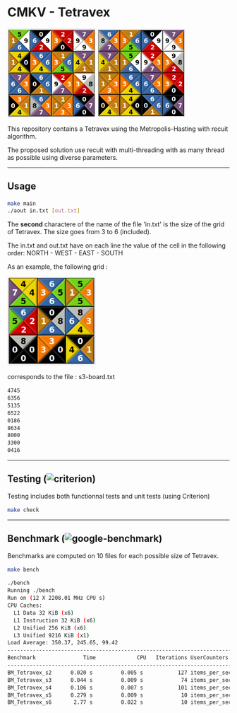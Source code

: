 CMKV - Tetravex
=================

<p float="left">
  <img src="snapshots/4in.png" width="200" />
  <img src="snapshots/4out.png" width="200" /> 
</p>

This repository contains a Tetravex using the Metropolis-Hasting with recuit algorithm.

The proposed solution use recuit with multi-threading with as many thread as possible using diverse parameters.

---

## Usage

```bash
make main
./aout in.txt [out.txt]
```

The **second** charactere of the name of the file 'in.txt' is the size of the grid of Tetravex. The size goes from 3 to 6 (included).

The in.txt and out.txt have on each line the value of the cell in the following order:
NORTH - WEST - EAST - SOUTH

As an example, the following grid :
<p float="left">
  <img src="snapshots/3in.png" width="200" />
</p>
corresponds to the file : s3-board.txt 

```bash
4745
6356
5135
6522
0186
8634
8000
3300
0416
```

---

## Testing (![criterion](https://github.com/Snaipe/Criterion))

Testing includes both functionnal tests and unit tests (using Criterion)

```bash
make check
```

---

## Benchmark (![google-benchmark](https://github.com/google/benchmark))

Benchmarks are computed on 10 files for each possible size of Tetravex.

```bash
make bench
```

```bash
./bench
Running ./bench
Run on (12 X 2208.01 MHz CPU s)
CPU Caches:
  L1 Data 32 KiB (x6)
  L1 Instruction 32 KiB (x6)
  L2 Unified 256 KiB (x6)
  L3 Unified 9216 KiB (x1)
Load Average: 350.37, 245.65, 99.42
-------------------------------------------------------------------------
Benchmark               Time             CPU   Iterations UserCounters...
-------------------------------------------------------------------------
BM_Tetravex_s2      0.020 s         0.005 s           127 items_per_second=1.85682k/s
BM_Tetravex_s3      0.044 s         0.009 s            74 items_per_second=1.20834k/s
BM_Tetravex_s4      0.106 s         0.007 s           101 items_per_second=1.51342k/s
BM_Tetravex_s5      0.279 s         0.009 s            10 items_per_second=950.73/s
BM_Tetravex_s6       2.77 s         0.022 s            10 items_per_second=507.76/s
```



